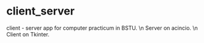 # client_server
client - server app for computer practicum in BSTU. \n
Server on acincio. \n
Client on Tkinter.
